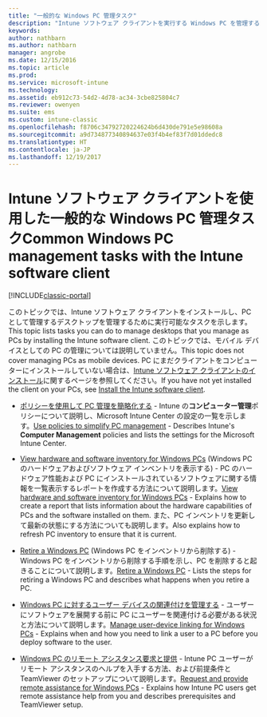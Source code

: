 ```yaml
---
title: "一般的な Windows PC 管理タスク"
description: "Intune ソフトウェア クライアントを実行する Windows PC を管理する方法について説明します。"
keywords: 
author: nathbarn
ms.author: nathbarn
manager: angrobe
ms.date: 12/15/2016
ms.topic: article
ms.prod: 
ms.service: microsoft-intune
ms.technology: 
ms.assetid: eb912c73-54d2-4d78-ac34-3cbe825804c7
ms.reviewer: owenyen
ms.suite: ems
ms.custom: intune-classic
ms.openlocfilehash: f8706c34792720224624b6d430de791e5e98608a
ms.sourcegitcommit: a9d734877340894637e03f4b4ef83f7d01ddedc8
ms.translationtype: HT
ms.contentlocale: ja-JP
ms.lasthandoff: 12/19/2017
---
```

# <a name="common-windows-pc-management-tasks-with-the-intune-software-client"></a><span data-ttu-id="6176e-103">Intune ソフトウェア クライアントを使用した一般的な Windows PC 管理タスク</span><span class="sxs-lookup"><span data-stu-id="6176e-103">Common Windows PC management tasks with the Intune software client</span></span>

[!INCLUDE[classic-portal](../includes/classic-portal.md)]

<span data-ttu-id="6176e-104">このトピックでは、Intune ソフトウェア クライアントをインストールし、PC として管理するデスクトップを管理するために実行可能なタスクを示します。</span><span class="sxs-lookup"><span data-stu-id="6176e-104">This topic lists tasks you can do to manage desktops that you manage as PCs by installing the Intune software client.</span></span> <span data-ttu-id="6176e-105">このトピックでは、モバイル デバイスとしての PC の管理については説明していません。</span><span class="sxs-lookup"><span data-stu-id="6176e-105">This topic does not cover managing PCs as mobile devices.</span></span> <span data-ttu-id="6176e-106">PC にまだクライアントをコンピューターにインストールしていない場合は、[Intune ソフトウェア クライアントのインストール](install-the-windows-pc-client-with-microsoft-intune.md)に関するページを参照してください。</span><span class="sxs-lookup"><span data-stu-id="6176e-106">If you have not yet installed the client on your PCs, see [Install the Intune software client](install-the-windows-pc-client-with-microsoft-intune.md).</span></span>


- <span data-ttu-id="6176e-107">[ポリシーを使用して PC 管理を簡略化する](use-policies-to-simplify-windows-pc-management.md) - Intune の**コンピューター管理**ポリシーについて説明し、Microsoft Intune Center の設定の一覧を示します。</span><span class="sxs-lookup"><span data-stu-id="6176e-107">[Use policies to simplify PC management](use-policies-to-simplify-windows-pc-management.md) - Describes Intune's **Computer Management** policies and lists the settings for the Microsoft Intune Center.</span></span>

- <span data-ttu-id="6176e-108">[View hardware and software inventory for Windows PCs](view-hardware-and-software-inventory-for-windows-pcs-in-microsoft-intune.md) (Windows PC のハードウェアおよびソフトウェア インベントリを表示する) - PC のハードウェア性能および PC にインストールされているソフトウェアに関する情報を一覧表示するレポートを作成する方法について説明します。</span><span class="sxs-lookup"><span data-stu-id="6176e-108">[View hardware and software inventory for Windows PCs](view-hardware-and-software-inventory-for-windows-pcs-in-microsoft-intune.md) - Explains how to create a report that lists information about the hardware capabilities of PCs and the software installed on them.</span></span> <span data-ttu-id="6176e-109">また、PC インベントリを更新して最新の状態にする方法についても説明します。</span><span class="sxs-lookup"><span data-stu-id="6176e-109">Also explains how to refresh PC inventory to ensure that it is current.</span></span>

- <span data-ttu-id="6176e-110">[Retire a Windows PC](retire-a-windows-pc-with-microsoft-intune.md) (Windows PC をインベントリから削除する) - Windows PC をインベントリから削除する手順を示し、PC を削除すると起きることについて説明します。</span><span class="sxs-lookup"><span data-stu-id="6176e-110">[Retire a Windows PC](retire-a-windows-pc-with-microsoft-intune.md) - Lists the steps for retiring a Windows PC and describes what happens when you retire a PC.</span></span>

- <span data-ttu-id="6176e-111">[Windows PC に対するユーザー デバイスの関連付けを管理する](manage-user-device-linking-for-windows-pcs-with-microsoft-intune.md) - ユーザーにソフトウェアを展開する前に PC にユーザーを関連付ける必要がある状況と方法について説明します。</span><span class="sxs-lookup"><span data-stu-id="6176e-111">[Manage user-device linking for Windows PCs](manage-user-device-linking-for-windows-pcs-with-microsoft-intune.md) - Explains when and how you need to link a user to a PC before you deploy software to the user.</span></span>

- <span data-ttu-id="6176e-112">[Windows PC のリモート アシスタンス要求と提供](request-and-provide-remote-assistance-for-windows-pcs-in-microsoft-intune.md) - Intune PC ユーザーがリモート アシスタンスのヘルプを入手する方法、および前提条件と TeamViewer のセットアップについて説明します。</span><span class="sxs-lookup"><span data-stu-id="6176e-112">[Request and provide remote assistance for Windows PCs](request-and-provide-remote-assistance-for-windows-pcs-in-microsoft-intune.md) - Explains how Intune PC users get remote assistance help from you and describes prerequisites and TeamViewer setup.</span></span>


